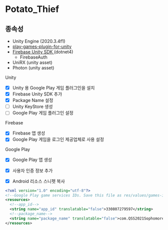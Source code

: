 # Potato_Thief



## 종속성

- Unity Engine (2020.3.4f1)
- [play-games-plugin-for-unity](https://github.com/playgameservices/play-games-plugin-for-unity)
- [Firebase Unity SDK ](https://firebase.google.com/docs/unity/setup#set_up_environment) (dotnet4)
  - FirebaseAuth
- UniRX (unity asset)
- Photon (unity asset)



Unity

- [x] Unity 용 Google Play 게임 플러그인을 설치
- [x] Firebase Unity SDK 추가
- [x] Package Name 설정
- [ ] Unity KeyStore 생성
- [ ] Google Play 게임 플러그인 설정

Firebase

- [x] Firebase 앱 생성
- [x] Google Play 게임을 로그인 제공업체로 사용 설정

Google Play

- [x] Google Play 앱 생성
- [x] 사용자 인증 정보 추가
- [x] Android 리소스 스니펫 복사



```xml
<?xml version="1.0" encoding="utf-8"?>
<!--Google Play game services IDs. Save this file as res/values/games-ids.xml in your project.-->
<resources>
  <!--app_id-->
  <string name="app_id" translatable="false">330807279597</string>
  <!--package_name-->
  <string name="package_name" translatable="false">com.QSS2021Sophomore.PotatoThief</string>
</resources>
```


